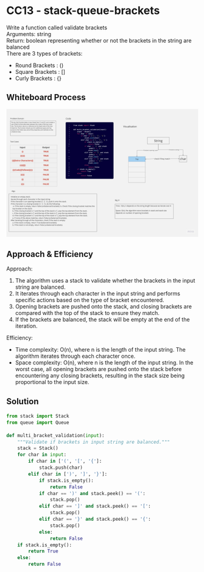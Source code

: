 # CC13 - stack-queue-brackets
<!-- Description of the challenge -->
Write a function called validate brackets   
Arguments: string  
Return: boolean representing whether or not the brackets in the string are balanced   
There are 3 types of brackets:  
- Round Brackets : ()
- Square Brackets : []
- Curly Brackets : {}


## Whiteboard Process
<!-- Embedded whiteboard image -->
![whiteboard](./brackets_whiteboard.jpg)

## Approach & Efficiency
<!-- What approach did you take? Why? What is the Big O space/time for this approach? -->
Approach:

1. The algorithm uses a stack to validate whether the brackets in the input string are balanced.
2. It iterates through each character in the input string and performs specific actions based on the type of bracket encountered.
3. Opening brackets are pushed onto the stack, and closing brackets are compared with the top of the stack to ensure they match.
4. If the brackets are balanced, the stack will be empty at the end of the iteration.

Efficiency:

- Time complexity: O(n), where n is the length of the input string. The algorithm iterates through each character once.
- Space complexity: O(n), where n is the length of the input string. In the worst case, all opening brackets are pushed onto the stack before encountering any closing brackets, resulting in the stack size being proportional to the input size.

## Solution
<!-- Show how to run your code, and examples of it in action -->
```python
from stack import Stack
from queue import Queue

def multi_bracket_validation(input):
    """Validate if brackets in input string are balanced."""
    stack = Stack()
    for char in input:
        if char in ['(', '[', '{']:
            stack.push(char)
        elif char in [')', ']', '}']:
            if stack.is_empty():
                return False
            if char == ')' and stack.peek() == '(':
                stack.pop()
            elif char == ']' and stack.peek() == '[':
                stack.pop()
            elif char == '}' and stack.peek() == '{':
                stack.pop()
            else:
                return False
    if stack.is_empty():
        return True
    else:
        return False
```